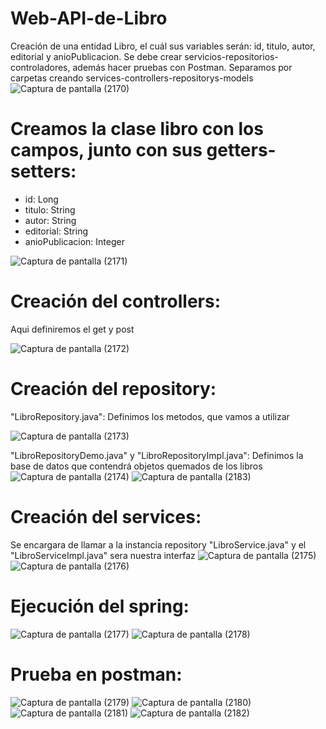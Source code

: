 # Web-API-de-Libro
Creación de una entidad Libro, el cuál sus variables serán: id, titulo, autor, editorial y anioPublicacion. Se debe crear servicios-repositorios-controladores, además hacer pruebas con Postman. Separamos por carpetas creando services-controllers-repositorys-models
![Captura de pantalla (2170)](https://github.com/AbarcaBryan/libros/assets/169930464/f19c9a03-44eb-4825-9b01-c1fbc2ab9447)

# Creamos la clase libro con los campos, junto con sus getters-setters:
- id: Long
- titulo: String
- autor: String
- editorial: String
- anioPublicacion: Integer

![Captura de pantalla (2171)](https://github.com/AbarcaBryan/libros/assets/169930464/d6c82a33-6720-46bb-84cc-5eda204db962)

# Creación del controllers:
Aqui definiremos el get y post

![Captura de pantalla (2172)](https://github.com/AbarcaBryan/libros/assets/169930464/d7b1dfa2-c03d-41cf-857b-2e6fdc61fdbf)

# Creación del repository:
"LibroRepository.java": Definimos los metodos, que vamos a utilizar

![Captura de pantalla (2173)](https://github.com/AbarcaBryan/libros/assets/169930464/ba3391e4-ee25-4f8d-82ff-f846df08085f)

"LibroRepositoryDemo.java" y "LibroRepositoryImpl.java": Definimos la base de datos que contendrá objetos quemados de los libros
![Captura de pantalla (2174)](https://github.com/AbarcaBryan/libros/assets/169930464/14d3d822-b4da-4455-a592-0a7e3274631a)
![Captura de pantalla (2183)](https://github.com/AbarcaBryan/libros/assets/169930464/e7017642-57a6-4b77-a266-6404417b2c2d)

# Creación del services:
Se encargara de llamar a la instancia repository "LibroService.java" y el "LibroServiceImpl.java" sera nuestra interfaz
![Captura de pantalla (2175)](https://github.com/AbarcaBryan/libros/assets/169930464/24dc1ff7-6f45-4fb7-9766-07e63bd1c348)
![Captura de pantalla (2176)](https://github.com/AbarcaBryan/libros/assets/169930464/1e769837-12e7-4b18-bc00-028faf00a422)

# Ejecución del spring:
![Captura de pantalla (2177)](https://github.com/AbarcaBryan/libros/assets/169930464/eb8ec77c-0899-4052-8e9f-8d30cc57ee54)
![Captura de pantalla (2178)](https://github.com/AbarcaBryan/libros/assets/169930464/fe8af685-7f8e-4349-b6e8-5a9905f200c1)

# Prueba en postman:
![Captura de pantalla (2179)](https://github.com/AbarcaBryan/libros/assets/169930464/54be26db-725d-4a00-9121-8e2dc8eb152d)
![Captura de pantalla (2180)](https://github.com/AbarcaBryan/libros/assets/169930464/ebdc5d04-def9-4371-9390-15b90967a20a)
![Captura de pantalla (2181)](https://github.com/AbarcaBryan/libros/assets/169930464/819e007e-4e6a-4e08-ad2e-af2bac6ce5da)
![Captura de pantalla (2182)](https://github.com/AbarcaBryan/libros/assets/169930464/6262b2bf-a2bf-4bc8-b5f4-20429e155e5b)
